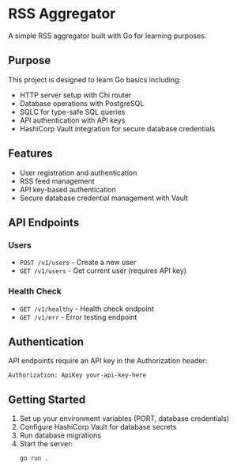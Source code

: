 # RSS Aggregator

A simple RSS aggregator built with Go for learning purposes.

## Purpose

This project is designed to learn Go basics including:
- HTTP server setup with Chi router
- Database operations with PostgreSQL
- SQLC for type-safe SQL queries
- API authentication with API keys
- HashiCorp Vault integration for secure database credentials

## Features

- User registration and authentication
- RSS feed management
- API key-based authentication
- Secure database credential management with Vault

## API Endpoints

### Users
- `POST /v1/users` - Create a new user
- `GET /v1/users` - Get current user (requires API key)

### Health Check
- `GET /v1/healthy` - Health check endpoint
- `GET /v1/err` - Error testing endpoint

## Authentication

API endpoints require an API key in the Authorization header:
```
Authorization: ApiKey your-api-key-here
```

## Getting Started

1. Set up your environment variables (PORT, database credentials)
2. Configure HashiCorp Vault for database secrets
3. Run database migrations
4. Start the server:
   ```bash
   go run .
   ```
